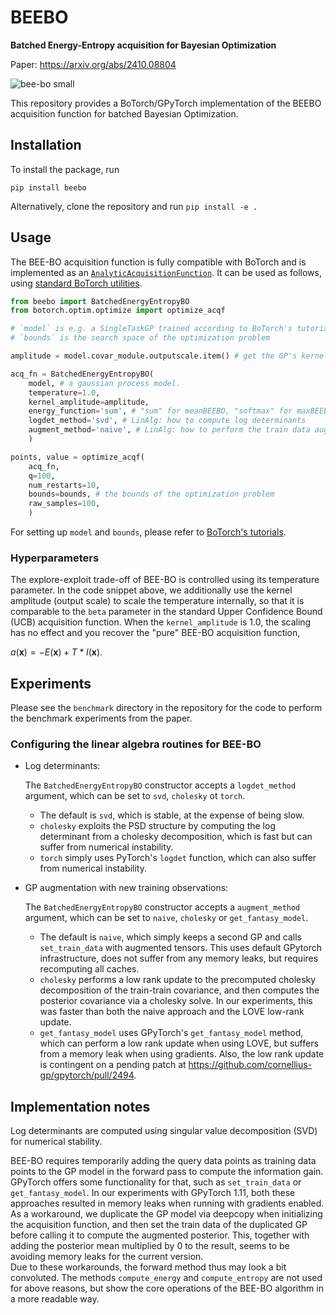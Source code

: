 # BEEBO
**Batched Energy-Entropy acquisition for Bayesian Optimization**

Paper: https://arxiv.org/abs/2410.08804  

![bee-bo small](https://github.com/user-attachments/assets/04d49c9d-3b6d-4e75-9fa6-04b63a41b037)





This repository provides a BoTorch/GPyTorch implementation of the BEEBO acquisition function for batched Bayesian Optimization.



## Installation

To install the package, run

```
pip install beebo
```

Alternatively, clone the repository and run `pip install -e .`

## Usage

The BEE-BO acquisition function is fully compatible with BoTorch and is implemented as an [`AnalyticAcquisitionFunction`](https://botorch.org/api/acquisition.html#analytic-acquisition-function-api). It can be used as follows, using [standard BoTorch utilities](https://botorch.org/docs/getting_started). 

```python
from beebo import BatchedEnergyEntropyBO
from botorch.optim.optimize import optimize_acqf

# `model` is e.g. a SingleTaskGP trained according to BoTorch's tutorials
# `bounds` is the search space of the optimization problem

amplitude = model.covar_module.outputscale.item() # get the GP's kernel amplitude

acq_fn = BatchedEnergyEntropyBO(
    model, # a gaussian process model.
    temperature=1.0, 
    kernel_amplitude=amplitude,
    energy_function='sum', # "sum" for meanBEEBO, "softmax" for maxBEEBO
    logdet_method='svd', # LinAlg: how to compute log determinants
    augment_method='naive', # LinAlg: how to perform the train data augmentation
    )

points, value = optimize_acqf(
    acq_fn, 
    q=100, 
    num_restarts=10, 
    bounds=bounds, # the bounds of the optimization problem
    raw_samples=100, 
    )
```
For setting up `model` and `bounds`, please refer to [BoTorch's tutorials](https://botorch.org/tutorials/).

### Hyperparameters

The explore-exploit trade-off of BEE-BO is controlled using its temperature parameter. In the code snippet above, we additionally use the kernel amplitude (output scale) to scale the temperature internally, so that it is comparable to the `beta` parameter in the standard Upper Confidence Bound (UCB) acquisition function. When the `kernel_amplitude` is 1.0, the scaling has no effect and you recover the "pure" BEE-BO acquisition function, 

$a(\mathbf{x})=-E(\mathbf{x})+T*I(\mathbf{x})$.


## Experiments

Please see the `benchmark` directory in the repository for the code to perform the benchmark experiments from the paper.



### Configuring the linear algebra routines for BEE-BO

- Log determinants:

   The `BatchedEnergyEntropyBO` constructor accepts a `logdet_method` argument, which can be set to `svd`, `cholesky` ot `torch`.   
   - The default is `svd`, which is stable, at the expense of being slow.  
   - `cholesky` exploits the PSD structure by computing the log determinant from a cholesky decomposition, which is fast but can suffer from numerical instability.  
   - `torch` simply uses PyTorch's `logdet` function, which can also suffer from numerical instability.

- GP augmentation with new training observations:

    The `BatchedEnergyEntropyBO` constructor accepts a `augment_method` argument, which can be set to `naive`, `cholesky` or `get_fantasy_model`.  
    - The default is `naive`, which simply keeps a second GP and calls `set_train_data` with augmented tensors. This uses default GPytorch infrastructure, does not suffer from any memory leaks, but requires recomputing all caches.  
    - `cholesky` performs a low rank update to the precomputed cholesky decomposition of the train-train covariance, and then computes the posterior covariance via a cholesky solve. In our experiments, this was faster than both the naive approach and the LOVE low-rank update.
    - `get_fantasy_model` uses GPyTorch's `get_fantasy_model` method, which can perform a low rank update when using LOVE, but suffers from a memory leak when using gradients. Also, the low rank update is contingent on a pending patch at https://github.com/cornellius-gp/gpytorch/pull/2494.


## Implementation notes

Log determinants are computed using singular value decomposition (SVD) for numerical stability.

BEE-BO requires temporarily adding the query data points as training data points to the GP model in the forward pass to compute the information gain. GPyTorch offers some functionality for that, such as `set_train_data` or `get_fantasy_model`. In our experiments with GPyTorch 1.11, both these approaches resulted in memory leaks when running with gradients enabled. As a workaround, we duplicate the GP model via deepcopy when initializing the acquisition function, and then set the train data of the duplicated GP before calling it to compute the augmented posterior. This, together with adding the posterior mean multiplied by 0 to the result, seems to be avoiding memory leaks for the current version.  
Due to these workarounds, the forward method thus may look a bit convoluted. The methods `compute_energy` and `compute_entropy` are not used for above reasons, but show the core operations of the BEE-BO algorithm in a more readable way.
